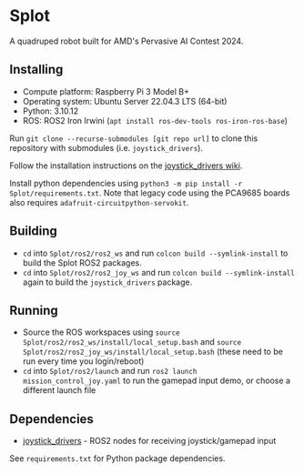 # Splot

A quadruped robot built for AMD's Pervasive AI Contest 2024.


## Installing
* Compute platform: Raspberry Pi 3 Model B+
* Operating system: Ubuntu Server 22.04.3 LTS (64-bit)
* Python: 3.10.12
* ROS: ROS2 Iron Irwini (`apt install ros-dev-tools ros-iron-ros-base`)

Run `git clone --recurse-submodules [git repo url]` to clone this repository with submodules (i.e. `joystick_drivers`).

Follow the installation instructions on the [joystick_drivers wiki](https://wiki.ros.org/joystick_drivers).

Install python dependencies using `python3 -m pip install -r Splot/requirements.txt`. Note that legacy code using the PCA9685 boards also requires `adafruit-circuitpython-servokit`.


## Building
* `cd` into `Splot/ros2/ros2_ws` and run `colcon build --symlink-install` to build the Splot ROS2 packages.
* `cd` into `Splot/ros2/ros2_joy_ws` and run `colcon build --symlink-install` again to build the `joystick_drivers` package.


## Running
* Source the ROS workspaces using `source Splot/ros2/ros2_ws/install/local_setup.bash` and `source Splot/ros2/ros2_joy_ws/install/local_setup.bash` (these need to be run every time you login/reboot)
* `cd` into `Splot/ros2/launch` and run `ros2 launch mission_control_joy.yaml` to run the gamepad input demo, or choose a different launch file


## Dependencies
* [joystick_drivers](https://wiki.ros.org/joystick_drivers) - ROS2 nodes for receiving joystick/gamepad input

See `requirements.txt` for Python package dependencies.
